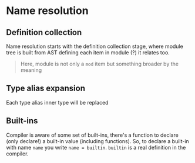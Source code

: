 # Name resolution

## Definition collection

Name resolution starts with the definition collection stage, where module tree is built from AST defining each item in module (?) it relates too.

> Here, module is not only a `mod` item but something broader by the meaning


## Type alias expansion

Each type alias inner type will be replaced 



## Built-ins

Compiler is aware of some set of built-ins, there's a function to declare (only declare!) a built-in value (including functions).
So, to declare a built-in with name `name` you write `name = builtin`.
`builtin` is a real definition in the compiler.

